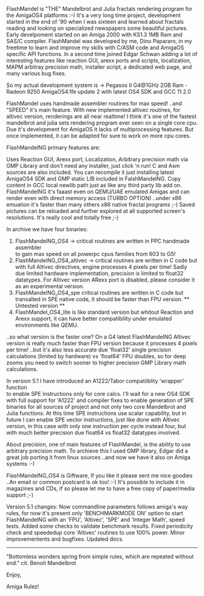 FlashMandel is "THE" Mandelbrot and Julia fractals  rendering  program  for  the
AmigaOS4 platforms :-) It's a very long time project, development started in the
end of '90 when I was sixteen and learned about fractals reading and looking  on
specialized newspapers some beautiful pictures.  Early develpoment started on an
Amiga 2000 with KS1.3 1MB Ram and SAS/C compiler. FlashMandel was  developed  by
me, Dino Papararo, in my freetime to learn and improve my skills with C/ASM code
and AmigaOS specific API functions. In a second time joined Edgar Schwan  adding
a  lot  of  interesting  features  like  reaction  GUI, arexx ports and scripts,
localization, MAPM arbitray precision math, installer script,  a  dedicated  web
page, and many various bug fixes.

So my actual development system  is ->  Pegasos II G4@1GHz 2GB Ram - Radeon 9250
AmigaOS4.1fe update 2 with latest OS4 SDK and GCC 11.2.0

FlashMandel uses handmade assembler routines for max speed!   ..and "SPEED" it's
main  feature.  With  new  implemented  altivec  routines,  for altivec version,
renderings are all near realtime! I think it's one of the fastest mandelbrot and
julia  sets  rendering  program  ever  seen  on  a  single  core  cpu.  Due it's
development  for  AmigaOS  it  lacks  of  multiprocessing  features.  But   once
implemented, it can be adapted for sure to work on more cpu cores.

FlashMandelNG primary features are:

Uses  Reaction  GUI,  Arexx port, Localization, Arbitrary precision math via GMP
Library and don't need any installer, just click 'n run! C and Asm  sources  are
also included.  You can recompile it just installing latest AmigaOS4 SDK and GMP 
static LIB included in FalshMandelNG. Copy content in GCC local newlib path just
as like any third party lib add on.  FlashMandelNG it's faaast even on  QEMU/UAE
emulated Amigas and can render even with direct  memory  access  (TURBO  OPTION)
..under  x86  emuation  it's faster than many others x86 native fractal programs
;-) Saved pictures can  be  reloaded  and  further  explored  at  all  supported
screen's resolutions. It's really cool and totally free ;-)

In archive we have four binaries: 
1) FlashMandelNG_OS4 -> critical routines are written in  PPC handmade assembler   
to gain max speed on all powerpc cpus families from 603 to G5!
2) FlashMandelNG_OS4_altivec -> critical routines are written in C code but with 
full Altivec directives, engine processes 4 pixels per time!  Sadly  due limited 
hardware implementation, precision is limited to float32 datatypes.  For Altivec
version ARexx port is disabled, please consider it as an experimental version.
3) FlashMandelNG_OS4_spe  critical routines are written in C code but transalted 
in SPE native code, it should be faster than FPU version. ** Untested version **
4) FlashMandel_OS4_lite  is like standard version but whitout Reaction and Arexx
support, it can have better compatibility under emulated environments like QEMU.

..so what version is the faster  one?  On  a  G4  latest  FlashMandelNG  Altivec
version is really much faster than FPU version because it processes 4 pixels per
time! ..but it's also less accurate due 'float32' single precision  calculations
(limited  by  hardware) vs 'float64'  FPU doubles, so for deep zooms you need to
switch sooner to higher precision GMP Library math calculations.

In version 5.1 I have introduced an A1222/Tabor compatiiblity 'wrapper' function  
to enable SPE instructions only for core calcs. I'll wait for a new OS4 SDK with 
full support for 'A1222' and compiler fixes to enable generation of SPE binaries 
for all sources of project and not only two core Mandelbrot and Julia functions.
At this time SPE instructions use scalar capability,  but in future I can enable
SPE vector instructions, just like done with Altivec version,  in this case with
only one instruction per cycle instead four,  but with much better precision due 
float64 vs float32 datatypes involved.

About precision, one of main features of FlashMandel,  is  the  ability  to  use
arbitrary precision math. To archieve this I used GMP library, Edgar did a great
job porting it from linux sources ..and now we have it also on Amiga systems :-)

FlashMandelNG_OS4 is Giftware, If you like it please sent me nice  goodies  ..An
email or common postcard is ok too! :-) It's possible to include it in magazines
and CDs, if so please let me to have a free copy of paper/media support ;-)

Version 5.1 changes:
Now commandline parameters follows amiga's way rules,  for now it's present only 
'BENCHMARKMODE ON' option to start FlashMandelNG with an 'FPU', 'Altivec', 'SPE' 
and 'Integer Math', speed tests.
Added some checks to validate benchmark results.
Fixed periodicity check and speededup core 'Altivec' routines to use 100% power.
Minor improvementents and bugfixes. 
Updated docs.
***

 "Bottomless wonders spring from simple rules, which are repeated without end."
cit. Benoit Mandelbrot

 Enjoy,

Amiga Rulez!
